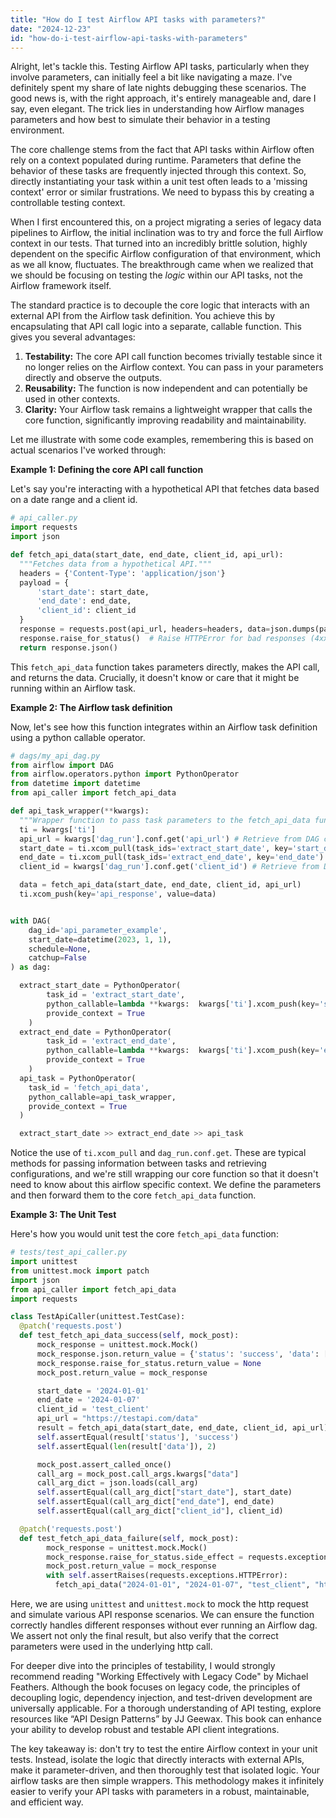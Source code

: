 ```yaml
---
title: "How do I test Airflow API tasks with parameters?"
date: "2024-12-23"
id: "how-do-i-test-airflow-api-tasks-with-parameters"
---
```


Alright, let's tackle this. Testing Airflow API tasks, particularly when they involve parameters, can initially feel a bit like navigating a maze. I've definitely spent my share of late nights debugging these scenarios. The good news is, with the right approach, it's entirely manageable and, dare I say, even elegant. The trick lies in understanding how Airflow manages parameters and how best to simulate their behavior in a testing environment.

The core challenge stems from the fact that API tasks within Airflow often rely on a context populated during runtime. Parameters that define the behavior of these tasks are frequently injected through this context. So, directly instantiating your task within a unit test often leads to a 'missing context' error or similar frustrations. We need to bypass this by creating a controllable testing context.

When I first encountered this, on a project migrating a series of legacy data pipelines to Airflow, the initial inclination was to try and force the full Airflow context in our tests. That turned into an incredibly brittle solution, highly dependent on the specific Airflow configuration of that environment, which as we all know, fluctuates. The breakthrough came when we realized that we should be focusing on testing the *logic* within our API tasks, not the Airflow framework itself.

The standard practice is to decouple the core logic that interacts with an external API from the Airflow task definition. You achieve this by encapsulating that API call logic into a separate, callable function. This gives you several advantages:

1.  **Testability:** The core API call function becomes trivially testable since it no longer relies on the Airflow context. You can pass in your parameters directly and observe the outputs.
2.  **Reusability:** The function is now independent and can potentially be used in other contexts.
3.  **Clarity:** Your Airflow task remains a lightweight wrapper that calls the core function, significantly improving readability and maintainability.

Let me illustrate with some code examples, remembering this is based on actual scenarios I've worked through:

**Example 1: Defining the core API call function**

Let's say you're interacting with a hypothetical API that fetches data based on a date range and a client id.

```python
# api_caller.py
import requests
import json

def fetch_api_data(start_date, end_date, client_id, api_url):
  """Fetches data from a hypothetical API."""
  headers = {'Content-Type': 'application/json'}
  payload = {
      'start_date': start_date,
      'end_date': end_date,
      'client_id': client_id
  }
  response = requests.post(api_url, headers=headers, data=json.dumps(payload))
  response.raise_for_status()  # Raise HTTPError for bad responses (4xx or 5xx)
  return response.json()
```

This `fetch_api_data` function takes parameters directly, makes the API call, and returns the data. Crucially, it doesn't know or care that it might be running within an Airflow task.

**Example 2: The Airflow task definition**

Now, let's see how this function integrates within an Airflow task definition using a python callable operator.

```python
# dags/my_api_dag.py
from airflow import DAG
from airflow.operators.python import PythonOperator
from datetime import datetime
from api_caller import fetch_api_data

def api_task_wrapper(**kwargs):
  """Wrapper function to pass task parameters to the fetch_api_data function."""
  ti = kwargs['ti']
  api_url = kwargs['dag_run'].conf.get('api_url') # Retrieve from DAG configuration
  start_date = ti.xcom_pull(task_ids='extract_start_date', key='start_date')
  end_date = ti.xcom_pull(task_ids='extract_end_date', key='end_date')
  client_id = kwargs['dag_run'].conf.get('client_id') # Retrieve from DAG configuration

  data = fetch_api_data(start_date, end_date, client_id, api_url)
  ti.xcom_push(key='api_response', value=data)


with DAG(
    dag_id='api_parameter_example',
    start_date=datetime(2023, 1, 1),
    schedule=None,
    catchup=False
) as dag:

  extract_start_date = PythonOperator(
        task_id = 'extract_start_date',
        python_callable=lambda **kwargs:  kwargs['ti'].xcom_push(key='start_date', value='2024-01-01'),
        provide_context = True
    )
  extract_end_date = PythonOperator(
        task_id = 'extract_end_date',
        python_callable=lambda **kwargs:  kwargs['ti'].xcom_push(key='end_date', value='2024-01-07'),
        provide_context = True
    )
  api_task = PythonOperator(
    task_id = 'fetch_api_data',
    python_callable=api_task_wrapper,
    provide_context = True
  )

  extract_start_date >> extract_end_date >> api_task
```

Notice the use of `ti.xcom_pull` and `dag_run.conf.get`. These are typical methods for passing information between tasks and retrieving configurations, and we're still wrapping our core function so that it doesn't need to know about this airflow specific context. We define the parameters and then forward them to the core `fetch_api_data` function.

**Example 3: The Unit Test**

Here's how you would unit test the core `fetch_api_data` function:

```python
# tests/test_api_caller.py
import unittest
from unittest.mock import patch
import json
from api_caller import fetch_api_data
import requests

class TestApiCaller(unittest.TestCase):
  @patch('requests.post')
  def test_fetch_api_data_success(self, mock_post):
      mock_response = unittest.mock.Mock()
      mock_response.json.return_value = {'status': 'success', 'data': [{'item1': 'value1'}, {'item2': 'value2'}]}
      mock_response.raise_for_status.return_value = None
      mock_post.return_value = mock_response

      start_date = '2024-01-01'
      end_date = '2024-01-07'
      client_id = 'test_client'
      api_url = "https://testapi.com/data"
      result = fetch_api_data(start_date, end_date, client_id, api_url)
      self.assertEqual(result['status'], 'success')
      self.assertEqual(len(result['data']), 2)

      mock_post.assert_called_once()
      call_arg = mock_post.call_args.kwargs["data"]
      call_arg_dict = json.loads(call_arg)
      self.assertEqual(call_arg_dict["start_date"], start_date)
      self.assertEqual(call_arg_dict["end_date"], end_date)
      self.assertEqual(call_arg_dict["client_id"], client_id)

  @patch('requests.post')
  def test_fetch_api_data_failure(self, mock_post):
        mock_response = unittest.mock.Mock()
        mock_response.raise_for_status.side_effect = requests.exceptions.HTTPError("Test error")
        mock_post.return_value = mock_response
        with self.assertRaises(requests.exceptions.HTTPError):
          fetch_api_data("2024-01-01", "2024-01-07", "test_client", "https://testapi.com/data")
```

Here, we are using `unittest` and `unittest.mock` to mock the http request and simulate various API response scenarios. We can ensure the function correctly handles different responses without ever running an Airflow dag. We assert not only the final result, but also verify that the correct parameters were used in the underlying http call.

For deeper dive into the principles of testability, I would strongly recommend reading "Working Effectively with Legacy Code" by Michael Feathers. Although the book focuses on legacy code, the principles of decoupling logic, dependency injection, and test-driven development are universally applicable. For a thorough understanding of API testing, explore resources like “API Design Patterns” by JJ Geewax. This book can enhance your ability to develop robust and testable API client integrations.

The key takeaway is: don't try to test the entire Airflow context in your unit tests. Instead, isolate the logic that directly interacts with external APIs, make it parameter-driven, and then thoroughly test that isolated logic. Your airflow tasks are then simple wrappers. This methodology makes it infinitely easier to verify your API tasks with parameters in a robust, maintainable, and efficient way.
